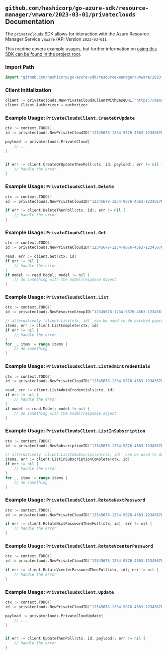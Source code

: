 
## `github.com/hashicorp/go-azure-sdk/resource-manager/vmware/2023-03-01/privateclouds` Documentation

The `privateclouds` SDK allows for interaction with the Azure Resource Manager Service `vmware` (API Version `2023-03-01`).

This readme covers example usages, but further information on [using this SDK can be found in the project root](https://github.com/hashicorp/go-azure-sdk/tree/main/docs).

### Import Path

```go
import "github.com/hashicorp/go-azure-sdk/resource-manager/vmware/2023-03-01/privateclouds"
```


### Client Initialization

```go
client := privateclouds.NewPrivateCloudsClientWithBaseURI("https://management.azure.com")
client.Client.Authorizer = authorizer
```


### Example Usage: `PrivateCloudsClient.CreateOrUpdate`

```go
ctx := context.TODO()
id := privateclouds.NewPrivateCloudID("12345678-1234-9876-4563-123456789012", "example-resource-group", "privateCloudValue")

payload := privateclouds.PrivateCloud{
	// ...
}


if err := client.CreateOrUpdateThenPoll(ctx, id, payload); err != nil {
	// handle the error
}
```


### Example Usage: `PrivateCloudsClient.Delete`

```go
ctx := context.TODO()
id := privateclouds.NewPrivateCloudID("12345678-1234-9876-4563-123456789012", "example-resource-group", "privateCloudValue")

if err := client.DeleteThenPoll(ctx, id); err != nil {
	// handle the error
}
```


### Example Usage: `PrivateCloudsClient.Get`

```go
ctx := context.TODO()
id := privateclouds.NewPrivateCloudID("12345678-1234-9876-4563-123456789012", "example-resource-group", "privateCloudValue")

read, err := client.Get(ctx, id)
if err != nil {
	// handle the error
}
if model := read.Model; model != nil {
	// do something with the model/response object
}
```


### Example Usage: `PrivateCloudsClient.List`

```go
ctx := context.TODO()
id := privateclouds.NewResourceGroupID("12345678-1234-9876-4563-123456789012", "example-resource-group")

// alternatively `client.List(ctx, id)` can be used to do batched pagination
items, err := client.ListComplete(ctx, id)
if err != nil {
	// handle the error
}
for _, item := range items {
	// do something
}
```


### Example Usage: `PrivateCloudsClient.ListAdminCredentials`

```go
ctx := context.TODO()
id := privateclouds.NewPrivateCloudID("12345678-1234-9876-4563-123456789012", "example-resource-group", "privateCloudValue")

read, err := client.ListAdminCredentials(ctx, id)
if err != nil {
	// handle the error
}
if model := read.Model; model != nil {
	// do something with the model/response object
}
```


### Example Usage: `PrivateCloudsClient.ListInSubscription`

```go
ctx := context.TODO()
id := privateclouds.NewSubscriptionID("12345678-1234-9876-4563-123456789012")

// alternatively `client.ListInSubscription(ctx, id)` can be used to do batched pagination
items, err := client.ListInSubscriptionComplete(ctx, id)
if err != nil {
	// handle the error
}
for _, item := range items {
	// do something
}
```


### Example Usage: `PrivateCloudsClient.RotateNsxtPassword`

```go
ctx := context.TODO()
id := privateclouds.NewPrivateCloudID("12345678-1234-9876-4563-123456789012", "example-resource-group", "privateCloudValue")

if err := client.RotateNsxtPasswordThenPoll(ctx, id); err != nil {
	// handle the error
}
```


### Example Usage: `PrivateCloudsClient.RotateVcenterPassword`

```go
ctx := context.TODO()
id := privateclouds.NewPrivateCloudID("12345678-1234-9876-4563-123456789012", "example-resource-group", "privateCloudValue")

if err := client.RotateVcenterPasswordThenPoll(ctx, id); err != nil {
	// handle the error
}
```


### Example Usage: `PrivateCloudsClient.Update`

```go
ctx := context.TODO()
id := privateclouds.NewPrivateCloudID("12345678-1234-9876-4563-123456789012", "example-resource-group", "privateCloudValue")

payload := privateclouds.PrivateCloudUpdate{
	// ...
}


if err := client.UpdateThenPoll(ctx, id, payload); err != nil {
	// handle the error
}
```
